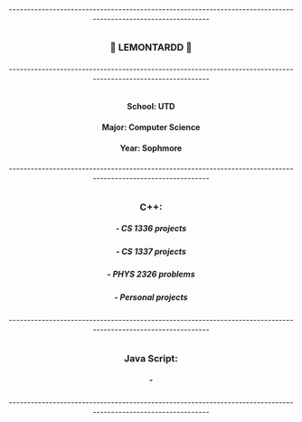 ###### <div align="center">--------------------------------------------------------------------------------------------------------------</div>
### <div align="center">🍋 LEMONTARDD 🍋</div>
###### <div align="center">--------------------------------------------------------------------------------------------------------------</div>
#### <div align="center">School: UTD</div>
#### <div align="center">Major: Computer Science</div>
#### <div align="center">Year: Sophmore</div>
###### <div align="center">--------------------------------------------------------------------------------------------------------------</div>
### <div align="center">C++: </div>
##### <div align="center">- CS 1336 projects</div>
##### <div align="center">- CS 1337 projects</div>
##### <div align="center">- PHYS 2326 problems</div>
##### <div align="center">- Personal projects</div>
###### <div align="center">--------------------------------------------------------------------------------------------------------------</div>
### <div align="center">Java Script:</div>
##### <div align="center">-</div>
###### <div align="center">--------------------------------------------------------------------------------------------------------------</div>

